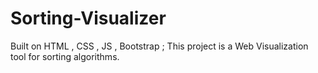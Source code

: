 # Sorting-Visualizer
Built on HTML , CSS , JS , Bootstrap ; This project is a Web Visualization tool for sorting algorithms.
